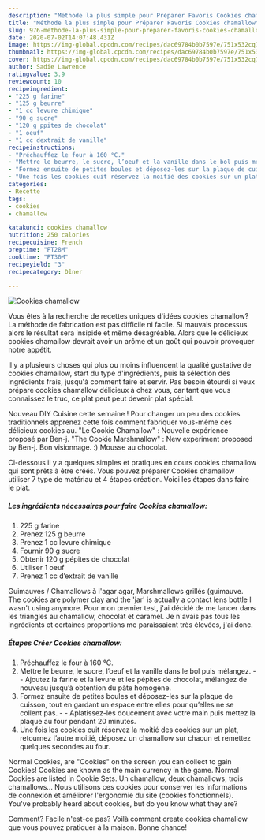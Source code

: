```yaml
---
description: "Méthode la plus simple pour Préparer Favoris Cookies chamallow"
title: "Méthode la plus simple pour Préparer Favoris Cookies chamallow"
slug: 976-methode-la-plus-simple-pour-preparer-favoris-cookies-chamallow
date: 2020-07-02T14:07:48.431Z
image: https://img-global.cpcdn.com/recipes/dac69784b0b7597e/751x532cq70/cookies-chamallow-photo-principale-de-la-recette.jpg
thumbnail: https://img-global.cpcdn.com/recipes/dac69784b0b7597e/751x532cq70/cookies-chamallow-photo-principale-de-la-recette.jpg
cover: https://img-global.cpcdn.com/recipes/dac69784b0b7597e/751x532cq70/cookies-chamallow-photo-principale-de-la-recette.jpg
author: Sadie Lawrence
ratingvalue: 3.9
reviewcount: 10
recipeingredient:
- "225 g farine"
- "125 g beurre"
- "1 cc levure chimique"
- "90 g sucre"
- "120 g ppites de chocolat"
- "1 oeuf"
- "1 cc dextrait de vanille"
recipeinstructions:
- "Préchauffez le four à 160 °C."
- "Mettre le beurre, le sucre, l’oeuf et la vanille dans le bol puis mélangez.  Ajoutez la farine et la levure et les pépites de chocolat, mélangez de nouveau jusqu’à obtention du pâte homogène."
- "Formez ensuite de petites boules et déposez-les sur la plaque de cuisson, tout en gardant un espace entre elles pour qu’elles ne se collent pas.  Aplatissez-les doucement avec votre main puis mettez la plaque au four pendant 20 minutes."
- "Une fois les cookies cuit réservez la moitié des cookies sur un plat, retournez l’autre moitié, déposez un chamallow sur chacun et remettez quelques secondes au four."
categories:
- Recette
tags:
- cookies
- chamallow

katakunci: cookies chamallow 
nutrition: 250 calories
recipecuisine: French
preptime: "PT28M"
cooktime: "PT30M"
recipeyield: "3"
recipecategory: Dîner

---
```



![Cookies chamallow](https://img-global.cpcdn.com/recipes/dac69784b0b7597e/751x532cq70/cookies-chamallow-photo-principale-de-la-recette.jpg)

Vous êtes à la recherche de recettes uniques d'idées cookies chamallow? La méthode de fabrication est pas difficile ni facile. Si mauvais processus alors le résultat sera insipide et même désagréable. Alors que le délicieux cookies chamallow devrait avoir un arôme et un goût qui pouvoir provoquer notre appétit.

Il y a plusieurs choses qui plus ou moins influencent la qualité gustative de cookies chamallow, start du type d'ingrédients, puis la sélection des ingrédients frais, jusqu'à comment faire et servir. Pas besoin étourdi si veux prépare cookies chamallow délicieux à chez vous, car tant que vous connaissez le truc, ce plat peut peut devenir plat spécial.

Nouveau DIY Cuisine cette semaine ! Pour changer un peu des cookies traditionnels apprenez cette fois comment fabriquer vous-même ces délicieux cookies au. &#34;Le Cookie Chamallow&#34; : Nouvelle expérience proposé par Ben-j. &#34;The Cookie Marshmallow&#34; : New experiment proposed by Ben-j. Bon visionnage. :) Mousse au chocolat.


Ci-dessous il y a quelques simples et pratiques en cours cookies chamallow qui sont prêts à être créés. Vous pouvez préparer Cookies chamallow utiliser 7 type de matériau et 4 étapes création. Voici les étapes dans faire le plat.

<!--inarticleads1-->

##### Les ingrédients nécessaires pour faire Cookies chamallow:

1.  225 g farine
1. Prenez 125 g beurre
1. Prenez 1 cc levure chimique
1. Fournir 90 g sucre
1. Obtenir 120 g pépites de chocolat
1. Utiliser 1 oeuf
1. Prenez 1 cc d’extrait de vanille


Guimauves / Chamallows à l&#39;agar agar, Marshmallows grillés (guimauve. The cookies are polymer clay and the &#39;jar&#39; is actually a contact lens bottle I wasn&#39;t using anymore. Pour mon premier test, j&#39;ai décidé de me lancer dans les triangles au chamallow, chocolat et caramel. Je n&#39;avais pas tous les ingrédients et certaines proportions me paraissaient très élevées, j&#39;ai donc. 

<!--inarticleads2-->

##### Étapes Créer Cookies chamallow:

1. Préchauffez le four à 160 °C.
1. Mettre le beurre, le sucre, l’oeuf et la vanille dans le bol puis mélangez. -  - Ajoutez la farine et la levure et les pépites de chocolat, mélangez de nouveau jusqu’à obtention du pâte homogène.
1. Formez ensuite de petites boules et déposez-les sur la plaque de cuisson, tout en gardant un espace entre elles pour qu’elles ne se collent pas. -  - Aplatissez-les doucement avec votre main puis mettez la plaque au four pendant 20 minutes.
1. Une fois les cookies cuit réservez la moitié des cookies sur un plat, retournez l’autre moitié, déposez un chamallow sur chacun et remettez quelques secondes au four.


Normal Cookies, are &#34;Cookies&#34; on the screen you can collect to gain Cookies! Cookies are known as the main currency in the game. Normal Cookies are listed in Cookie Sets. Un chamallow, deux chamallows, trois chamallows… Nous utilisons ces cookies pour conserver les informations de connexion et améliorer l&#39;ergonomie du site (cookies fonctionnels). You&#39;ve probably heard about cookies, but do you know what they are? 


Comment? Facile n'est-ce pas? Voilà comment create cookies chamallow que vous pouvez pratiquer à la maison. Bonne chance!
